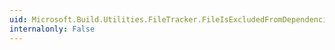 ```yaml
---
uid: Microsoft.Build.Utilities.FileTracker.FileIsExcludedFromDependencies(System.String)
internalonly: False
---
```

